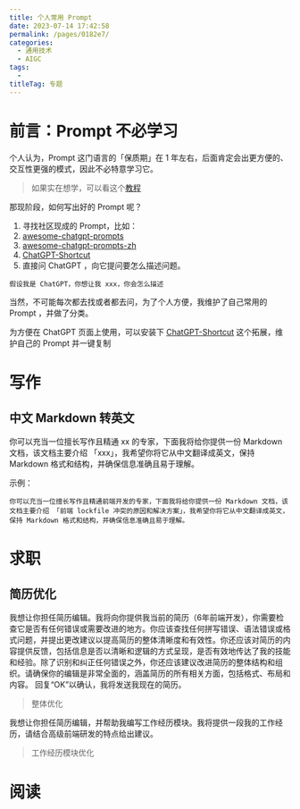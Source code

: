 ```yaml
---
title: 个人常用 Prompt
date: 2023-07-14 17:42:58
permalink: /pages/0182e7/
categories: 
  - 通用技术
  - AIGC
tags: 
  - 
titleTag: 专题
---
```


# 前言：Prompt 不必学习

个人认为，Prompt 这门语言的「保质期」在 1 年左右，后面肯定会出更方便的、交互性更强的模式，因此不必特意学习它。
> 如果实在想学，可以看这个[教程](https://learningprompt.wiki/)

那现阶段，如何写出好的 Prompt 呢？
1. 寻找社区现成的 Prompt，比如：
  1. [awesome-chatgpt-prompts](https://github.com/f/awesome-chatgpt-prompts)
  2. [awesome-chatgpt-prompts-zh](https://github.com/PlexPt/awesome-chatgpt-prompts-zh)
  3. [ChatGPT-Shortcut](https://github.com/rockbenben/ChatGPT-Shortcut)
2. 直接问 ChatGPT ，向它提问要怎么描述问题。
```
假设我是 ChatGPT，你想让我 xxx，你会怎么描述
```
当然，不可能每次都去找或者都去问，为了个人方便，我维护了自己常用的 Prompt ，并做了分类。

为方便在 ChatGPT 页面上使用，可以安装下 [ChatGPT-Shortcut](https://github.com/rockbenben/ChatGPT-Shortcut) 这个拓展，维护自己的 Prompt 并一键复制

# 写作

## 中文 Markdown 转英文

你可以充当一位擅长写作且精通 xx 的专家，下面我将给你提供一份 Markdown 文档，该文档主要介绍 「xxx」，我希望你将它从中文翻译成英文，保持 Markdown 格式和结构，并确保信息准确且易于理解。

示例：
```
你可以充当一位擅长写作且精通前端开发的专家，下面我将给你提供一份 Markdown 文档，该文档主要介绍 「前端 lockfile 冲突的原因和解决方案」，我希望你将它从中文翻译成英文，保持 Markdown 格式和结构，并确保信息准确且易于理解。
```

# 求职

## 简历优化

我​想让你担任简历编辑。我将向你提供我当前的简历（6年前端开发），你需要检查它是否有任何错误或需要改进的地方。你应该查找任何拼写错误、语法错误或格式问题，并提出更改建议以提高简历的整体清晰度和有效性。你还应该对简历的内容提供反馈，包括信息是否以清晰和逻辑的方式呈现，是否有效地传达了我的技能和经验。除了识别和纠正任何错误之外，你还应该建议改进简历的整体结构和组织。请确保你的编辑是非常全面的，涵盖简历的所有相关方面，包括格式、布局和内容。 回复“OK”以确认，我将发送我现在的简历。
> 整体优化

我​想让你担任简历编辑，并帮助我编写工作经历模块。我将提供一段我的工作经历，请结合高级前端研发的特点给出建议。
> 工作经历模块优化

# 阅读